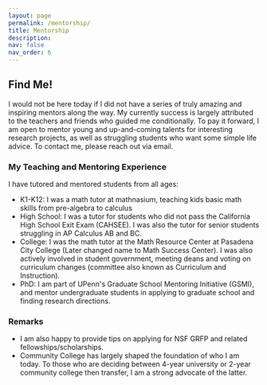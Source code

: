 ```yaml
---
layout: page
permalink: /mentorship/
title: Mentorship
description: 
nav: false
nav_order: 6
---
```


## Find Me!
I would not be here today if I did not have a series of truly amazing and inspiring mentors along the way. My currently success is largely attributed to the teachers and friends who guided me conditionally. To pay it forward, I am open to mentor young and up-and-coming talents for interesting research projects, as well as struggling students who want some simple life advice. To contact me, please reach out via email.


### My Teaching and Mentoring Experience
I have tutored and mentored students from all ages:
- K1-K12: I was a math tutor at mathnasium, teaching kids basic math skills from pre-algebra to calculus
- High School: I was a tutor for students who did not pass the California High School Exit Exam (CAHSEE). I was also the tutor for senior students struggling in AP Calculus AB and BC.
- College: I was the math tutor at the Math Resource Center at Pasadena City College (Later changed name to Math Success Center). I was also actively involved in student government, meeting deans and voting on curriculum changes (committee also known as Curriculum and Instruction).
- PhD: I am part of UPenn's Graduate School Mentoring Initiative (GSMI), and mentor undergraduate students in applying to graduate school and finding research directions. 


### Remarks
- I am also happy to provide tips on applying for NSF GRFP and related fellowships/scholarships.
- Community College has largely shaped the foundation of who I am today. To those who are deciding between 4-year university or 2-year community college then transfer, I am a strong advocate of the latter.
